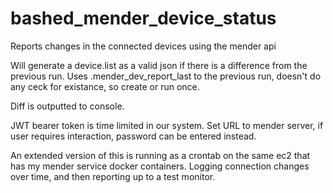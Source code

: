 # bashed_mender_device_status
Reports changes in the connected devices using the mender api

Will generate a device.list as a valid json if there is a difference from the previous run.
Uses .mender_dev_report_last to the previous run, doesn't do any ceck for existance, so
create or run once.

Diff is outputted to console.

JWT bearer token is time limited in our system. Set URL to mender server, if user requires
interaction, password can be entered instead.

An extended version of this is running as a crontab on the same ec2 that has my mender service docker containers. Logging connection
changes over time, and then reporting up to a test monitor.
